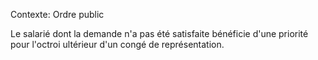Contexte: Ordre public

Le salarié dont la demande n'a pas été satisfaite bénéficie d'une priorité pour l'octroi ultérieur d'un congé de représentation.